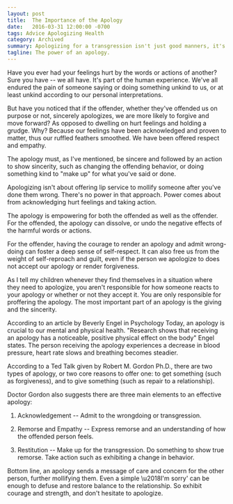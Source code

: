 ```yaml
---
layout: post
title:  The Importance of the Apology
date:   2016-03-31 12:00:00 -0700
tags: Advice Apologizing Health
category: Archived
summary: Apologizing for a transgression isn't just good manners, it's healthy, both physically and mentally, if it's sincere. Even if the person we apologize to does not accept the apology.
tagline: The power of an apology.
---
```


Have you ever had your feelings hurt by the words or actions of another? Sure you have -- we all have. It's part of the human experience. We've all endured the pain of someone saying or doing something unkind to us, or at least unkind according to our personal interpretations.

But have you noticed that if the offender, whether they've offended us on purpose or not, sincerely apologizes, we are more likely to forgive and move forward? As opposed to dwelling on hurt feelings and holding a grudge. Why? Because our feelings have been acknowledged and proven to matter, thus our ruffled feathers smoothed. We have been offered respect and empathy.

The apology must, as I've mentioned, be sincere and followed by an action to show sincerity, such as changing the offending behavior, or doing something kind to "make up" for what you've said or done.

Apologizing isn't about offering lip service to mollify someone after you've done them wrong. There's no power in that approach. Power comes about from acknowledging hurt feelings and taking action.

The apology is empowering for both the offended as well as the offender. For the offended, the apology can dissolve, or undo the negative effects of the harmful words or actions.

For the offender, having the courage to render an apology and admit wrong-doing can foster a deep sense of self-respect. It can also free us from the weight of self-reproach and guilt, even if the person we apologize to does not accept our apology or render forgiveness.

As I tell my children whenever they find themselves in a situation where they need to apologize, you aren't responsible for how someone reacts to your apology or whether or not they accept it. You are only responsible for proffering the apology. The most important part of an apology is the giving and the sincerity.

According to an article by Beverly Engel in Psychology Today, an apology is crucial to our mental and physical health. "Research shows that receiving an apology has a noticeable, positive physical effect on the body" Engel states. The person receiving the apology experiences a decrease in blood pressure, heart rate slows and breathing becomes steadier.

According to a Ted Talk given by Robert M. Gordon Ph.D., there are two types of apology, or two core reasons to offer one: to get something (such as forgiveness), and to give something (such as repair to a relationship).

Doctor Gordon also suggests there are three main elements to an effective apology:

1) Acknowledgement --  Admit to the wrongdoing or transgression.

2) Remorse and Empathy -- Express remorse and an understanding of how the offended person feels.

3) Restitution -- Make up for the transgression. Do something to show true remorse. Take action such as exhibiting a change in behavior.

Bottom line, an apology sends a message of care and concern for the other person, further mollifying them. Even a simple \u2018I'm sorry' can be enough to defuse and restore balance to the relationship. So exhibit courage and strength, and don't hesitate to apologize.